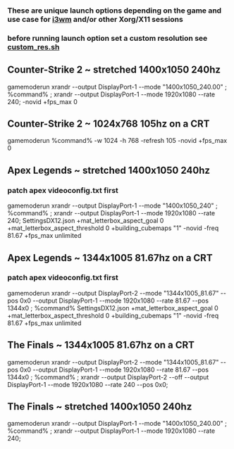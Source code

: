 ### These are unique launch options depending on the game and use case for [i3wm](https://github.com/i3/i3) and/or other Xorg/X11 sessions

### before running launch option set a custom resolution see [custom_res.sh](https://github.com/dillacorn/dotfiles/blob/main/config/i3/custom_res.sh)

## Counter-Strike 2 ~ stretched 1400x1050 240hz
gamemoderun xrandr --output DisplayPort-1 --mode "1400x1050_240.00" ; %command% ; xrandr --output DisplayPort-1 --mode 1920x1080 --rate 240; -novid +fps_max 0 

## Counter-Strike 2 ~ 1024x768 105hz on a CRT
gamemoderun %command% -w 1024 -h 768 -refresh 105 -novid +fps_max 0

## Apex Legends ~ stretched 1400x1050 240hz
### patch apex videoconfig.txt first
gamemoderun xrandr --output DisplayPort-1 --mode "1400x1050_240" ; %command% ; xrandr --output DisplayPort-1 --mode 1920x1080 --rate 240; SettingsDX12.json +mat_letterbox_aspect_goal 0 +mat_letterbox_aspect_threshold 0 +building_cubemaps "1" -novid -freq 81.67 +fps_max unlimited


## Apex Legends ~ 1344x1005 81.67hz on a CRT
### patch apex videoconfig.txt first
gamemoderun xrandr --output DisplayPort-2 --mode "1344x1005_81.67" --pos 0x0 --output DisplayPort-1 --mode 1920x1080 --rate 81.67 --pos 1344x0 ; %command% SettingsDX12.json +mat_letterbox_aspect_goal 0 +mat_letterbox_aspect_threshold 0 +building_cubemaps "1" -novid -freq 81.67 +fps_max unlimited

## The Finals ~ 1344x1005 81.67hz on a CRT
gamemoderun xrandr --output DisplayPort-2 --mode "1344x1005_81.67" --pos 0x0 --output DisplayPort-1 --mode 1920x1080 --rate 81.67 --pos 1344x0 ; %command% ; xrandr --output DisplayPort-2 --off --output DisplayPort-1 --mode 1920x1080 --rate 240 --pos 0x0;

## The Finals ~ stretched 1400x1050 240hz
gamemoderun xrandr --output DisplayPort-1 --mode "1400x1050_240.00" ; %command% ; xrandr --output DisplayPort-1 --mode 1920x1080 --rate 240;
